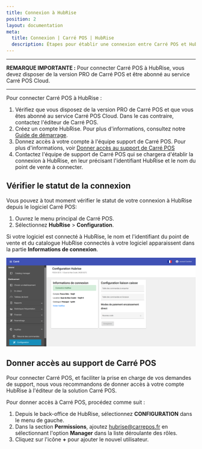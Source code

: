 ```yaml
---
title: Connexion à HubRise
position: 2
layout: documentation
meta:
  title: Connexion | Carré POS | HubRise
  description: Étapes pour établir une connexion entre Carré POS et HubRise. Connectez votre caisse et synchronisez vos données avec d'autres applications.
---
```


---

**REMARQUE IMPORTANTE :** Pour connecter Carré POS à HubRise, vous devez disposer de la version PRO de Carré POS et être abonné au service Carré POS Cloud.

---

Pour connecter Carré POS à HubRise :

1. Vérifiez que vous disposez de la version PRO de Carré POS et que vous êtes abonné au service Carré POS Cloud. Dans le cas contraire, contactez l'éditeur de Carré POS.
1. Créez un compte HubRise. Pour plus d'informations, consultez notre [Guide de démarrage](/docs/getting-started/).
1. Donnez accès à votre compte à l'équipe support de Carré POS. Pour plus d'informations, voir [Donner accès au support de Carré POS](/apps/carre-pos/connexion-hubrise#donner-acc-s-au-support-de-carr-pos)
1. Contactez l'équipe de support de Carré POS qui se chargera d'établir la connexion à HubRise, en leur précisant l'identifiant HubRise et le nom du point de vente à connecter.

## Vérifier le statut de la connexion

Vous pouvez à tout moment vérifier le statut de votre connexion à HubRise depuis le logiciel Carré POS:

1. Ouvrez le menu principal de Carré POS.
1. Sélectionnez **HubRise** > **Configuration**.

Si votre logiciel est connecté à HubRise, le nom et l'identifiant du point de vente et du catalogue HubRise connectés à votre logiciel apparaissent dans la partie **Informations de connexion**.

![Connexion à HubRise - Informations de connexion](./images/006-carre-pos-informations-connexion.png)

## Donner accès au support de Carré POS

Pour connecter Carré POS, et faciliter la prise en charge de vos demandes de support, nous vous recommandons de donner accès à votre compte HubRise à l'éditeur de la solution Carré POS.

Pour donner accès à Carré POS, procédez comme suit :

1. Depuis le back-office de HubRise, sélectionnez **CONFIGURATION** dans le menu de gauche.
1. Dans la section **Permissions**, ajoutez hubrise@carrepos.fr en sélectionnant l'option **Manager** dans la liste déroulante des rôles.
1. Cliquez sur l'icône **+** pour ajouter le nouvel utilisateur.
